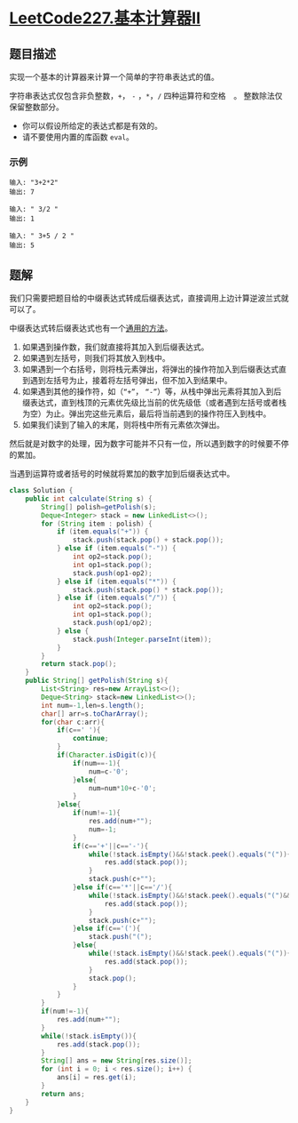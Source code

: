 # [LeetCode227.基本计算器II](https://leetcode-cn.com/problems/basic-calculator-ii/)
## 题目描述
实现一个基本的计算器来计算一个简单的字符串表达式的值。

字符串表达式仅包含非负整数，`+`， `-` ，`*`，`/` 四种运算符和空格`  `。 整数除法仅保留整数部分。

- 你可以假设所给定的表达式都是有效的。
- 请不要使用内置的库函数 `eval`。
### 示例
```
输入: "3+2*2"
输出: 7
```
```
输入: " 3/2 "
输出: 1
```
```
输入: " 3+5 / 2 "
输出: 5
```
## 题解
我们只需要把题目给的中缀表达式转成后缀表达式，直接调用上边计算逆波兰式就可以了。

中缀表达式转后缀表达式也有一个[通用的方法](https://blog.csdn.net/sgbfblog/article/details/8001651)。

1. 如果遇到操作数，我们就直接将其加入到后缀表达式。
2. 如果遇到左括号，则我们将其放入到栈中。
3. 如果遇到一个右括号，则将栈元素弹出，将弹出的操作符加入到后缀表达式直到遇到左括号为止，接着将左括号弹出，但不加入到结果中。
4. 如果遇到其他的操作符，如（`“+”`， `“-”`）等，从栈中弹出元素将其加入到后缀表达式，直到栈顶的元素优先级比当前的优先级低（或者遇到左括号或者栈为空）为止。弹出完这些元素后，最后将当前遇到的操作符压入到栈中。
5. 如果我们读到了输入的末尾，则将栈中所有元素依次弹出。

然后就是对数字的处理，因为数字可能并不只有一位，所以遇到数字的时候要不停的累加。

当遇到运算符或者括号的时候就将累加的数字加到后缀表达式中。

```java
class Solution {
    public int calculate(String s) {
        String[] polish=getPolish(s);
        Deque<Integer> stack = new LinkedList<>();
        for (String item : polish) {
            if (item.equals("+")) {
                stack.push(stack.pop() + stack.pop());
            } else if (item.equals("-")) {
                int op2=stack.pop();
                int op1=stack.pop();
                stack.push(op1-op2);
            } else if (item.equals("*")) {
                stack.push(stack.pop() * stack.pop());
            } else if (item.equals("/")) {
                int op2=stack.pop();
                int op1=stack.pop();
                stack.push(op1/op2);
            } else {
                stack.push(Integer.parseInt(item));
            }
        }
        return stack.pop();
    }
    public String[] getPolish(String s){
        List<String> res=new ArrayList<>();
        Deque<String> stack=new LinkedList<>();
        int num=-1,len=s.length();
        char[] arr=s.toCharArray();
        for(char c:arr){
            if(c==' '){
                continue;
            }
            if(Character.isDigit(c)){
                if(num==-1){
                    num=c-'0';
                }else{
                    num=num*10+c-'0';
                }
            }else{
                if(num!=-1){
                    res.add(num+"");
                    num=-1;
                }
                if(c=='+'||c=='-'){
                    while(!stack.isEmpty()&&!stack.peek().equals("(")){
                        res.add(stack.pop());
                    }
                    stack.push(c+"");
                }else if(c=='*'||c=='/'){
                    while(!stack.isEmpty()&&!stack.peek().equals("(")&&(stack.peek().equals("*")||stack.peek().equals("/"))){
                        res.add(stack.pop());
                    }
                    stack.push(c+"");
                }else if(c=='('){
                    stack.push("(");
                }else{
                    while(!stack.isEmpty()&&!stack.peek().equals("(")){
                        res.add(stack.pop());
                    }
                    stack.pop();
                }
            }
        }
        if(num!=-1){
            res.add(num+"");
        }
        while(!stack.isEmpty()){
            res.add(stack.pop());
        }
        String[] ans = new String[res.size()];
        for (int i = 0; i < res.size(); i++) {
            ans[i] = res.get(i);
        }
        return ans;
    }
}
```